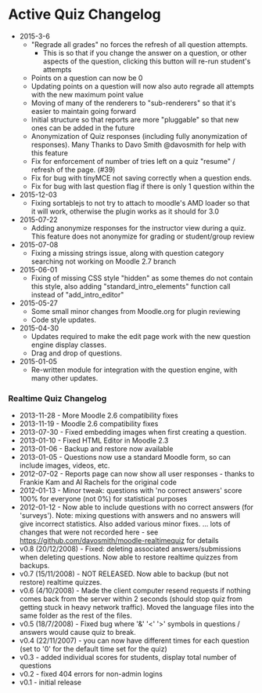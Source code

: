 
# Active Quiz Changelog 

* 2015-3-6
    * "Regrade all grades" no forces the refresh of all question attempts.  
        * This is so that if you change the answer on a question, or other aspects of the question, clicking this button will re-run student's attempts
    * Points on a question can now be 0
    * Updating points on a question will now also auto regrade all attempts with the new maximum point value
    * Moving of many of the renderers to "sub-renderers" so that it's easier to maintain going forward
    * Initial structure so that reports are more "pluggable" so that new ones can be added in the future
    * Anonymization of Quiz responses (including fully anonymization of responses).  Many Thanks to Davo Smith @davosmith for help with this feature
    * Fix for enforcement of number of tries left on a quiz "resume" / refresh of the page.  (#39)
    * Fix for bug with tinyMCE not saving correctly when a question ends.
    * Fix for bug with last question flag if there is only 1 question within the 
* 2015-12-03
    * Fixing sortablejs to not try to attach to moodle's AMD loader so that it will work, otherwise the plugin works as it should for 3.0
* 2015-07-22 
    * Adding anonymize responses for the instructor view during a quiz.  This feature does not anonymize for grading or student/group review
* 2015-07-08 
    * Fixing a missing strings issue, along with question category searching not working on Moodle 2.7 branch
* 2015-06-01
    * Fixing of missing CSS style "hidden" as some themes do not contain this style, also adding "standard_intro_elements"
             function call instead of "add_intro_editor"
* 2015-05-27 
    * Some small minor changes from Moodle.org for plugin reviewing
    * Code style updates.
* 2015-04-30 
    * Updates required to make the edit page work with the new question engine display classes.
    * Drag and drop of questions.
* 2015-01-05 
    * Re-written module for integration with the question engine, with many other updates.

### Realtime Quiz Changelog

* 2013-11-28 - More Moodle 2.6 compatibility fixes
* 2013-11-19 - Moodle 2.6 compatibility fixes
* 2013-07-30 - Fixed embedding images when first creating a question.
* 2013-01-10 - Fixed HTML Editor in Moodle 2.3
* 2013-01-06 - Backup and restore now available
* 2013-01-05 - Questions now use a standard Moodle form, so can include images, videos, etc.
* 2012-07-02 - Reports page can now show all user responses - thanks to Frankie Kam and Al Rachels for the original code
* 2012-01-13 - Minor tweak: questions with 'no correct answers' score 100% for everyone (not 0%) for statistical purposes
* 2012-01-12 - Now able to include questions with no correct answers (for 'surveys'). Note: mixing questions with answers
              and no answers will give incorrect statistics. Also added various minor fixes.
... lots of changes that were not recorded here - see https://github.com/davosmith/moodle-realtimequiz for details
* v0.8 (20/12/2008) - Fixed: deleting associated answers/submissions when deleting questions. Now able to restore realtime
                    quizzes from backups.
* v0.7 (15/11/2008) - NOT RELEASED. Now able to backup (but not restore) realtime quizzes.
* v0.6 (4/10/2008) - Made the client computer resend requests if nothing comes back from the server within 2 seconds
                   (should stop quiz from getting stuck in heavy network traffic). Moved the language files into the
                   same folder as the rest of the files.
* v0.5 (18/7/2008) - Fixed bug where '&' '<' '>' symbols in questions / answers would cause quiz to break.
* v0.4 (22/11/2007) - you can now have different times for each question (set to '0' for the default time set for the quiz)
* v0.3 - added individual scores for students, display total number of questions
* v0.2 - fixed 404 errors for non-admin logins
* v0.1 - initial release